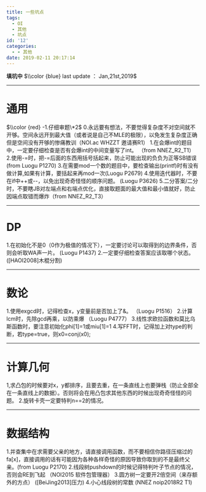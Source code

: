 ```yaml
---
title: 一些坑点
tags:
  - OI
  - 其他
  - 坑点
id: '12'
categories:
  - - 其他
date: 2019-02-11 20:17:14
---
```


**填坑中** $\\color {blue} last update ： Jan,21st,2019$

* * *

# 通用

$\\color {red} -1.仔细审题\*2$ 0.永远要有想法，不要觉得复杂度不对空间就不开够。空间永远开到最大值（或者说是自己不MLE的极限），以免发生复杂度正确但是空间没有开够的惨痛教训（NOI.ac WHZZT 邀请赛R1） 1.在会爆int的题目中，一定要仔细检查是否有会爆int的中间变量写了int。 （from NNEZ\_R2\_T1） 2.使用-=时，把-=后面的东西用括号括起来，防止可能出现的负负为正等SB错误 (from Luogu P1270) 3.在需要mod一个数的题目中，要检查输出(printf)时有没有做计算,如果有计算，要括起来再mod一次(Luogu P2679) 4.使用迭代器时，不要在if中++或--，以免出现奇奇怪怪的顺序问题。 (Luogu P3626) 5.二分答案/二分时，不要瞎JB对左端点和右端点优化，直接取题面的最大值和最小值就好，防止因端点取错而爆炸（from NNEZ\_R2\_T3）

* * *

# DP

1.在初始化不是0（0作为极值的情况下），一定要讨论可以取得到的边界条件，否则会听取WA声一片。 (Luogu P1437) 2.一定要仔细检查答案应该取哪个状态。 (\[HAOI2008\]木棍分割)

* * *

# 数论

1.使用exgcd时，记得检查x，y变量前是否加上了&。 （Luogu P1516） 2.计算lcm时，先除gcd再乘，以防乘爆 （Luogu P4777） 3.线性求欧拉函数和莫比乌斯函数时，要注意初始化phi\[1\]=1或miu\[1\]=1 4.写FFT时，记得加上对type的判断，若type=true，则x0=conj(x0);

* * *

# 计算几何

1,求凸包的时候要对x，y都排序，且要去重，在一条直线上也要弹栈（防止全部全在一条直线上的数据）。否则将会在用凸包求其他东西的时候出现奇奇怪怪的问题。 2.旋转卡壳一定要特判n==2的情况。

* * *

# 数据结构

1.并查集中在求需要父亲的地方，请直接调用函数，而不要相信你路径压缩过的fa\[x\]，直接调用的话有可能因为各种各样奇怪的原因导致你取到的不是最终父亲。(from Luogu P2170) 2.线段树pushdown的时候记得特判叶子节点的情况，否则会RE到飞起 （NOI2015 软件包管理器） 3.圆方树一定要开2倍空间（来存额外的方点） (\[BeiJing2013\]压力) 4.小心线段树的常数 (NNEZ noip2018R2 T1)